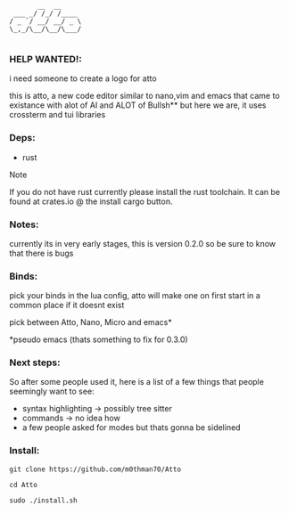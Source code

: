 ```
       __  __     
 ___ _/ /_/ /____ 
/ _ `/ __/ __/ _ \
\_,_/\__/\__/\___/
                  

```

### HELP WANTED!:
i need someone to create a logo for atto

this is atto, a new code editor similar to nano,vim and emacs that came to existance with alot of AI and ALOT of Bullsh** but here we are, it uses crossterm and tui libraries


### Deps:

  - rust 
    
> [!NOTE]  
> If you do not have rust currently please install the rust toolchain. It can be found at crates.io @ the install cargo button.

### Notes:

currently its in very early stages, this is version 0.2.0 so be sure to know that there is bugs 

### Binds:

pick your binds in the lua config, atto will make one on first start in a common place if it doesnt exist

pick between Atto, Nano, Micro and emacs*

*pseudo emacs (thats something to fix for 0.3.0)

### Next steps:

So after some people used it, here is a list of a few things that people seemingly want to see:

- syntax highlighting -> possibly tree sitter
- commands -> no idea how
- a few people asked for modes but thats gonna be sidelined

### Install:

`git clone https://github.com/m0thman70/Atto`

`cd Atto`

`sudo ./install.sh`
